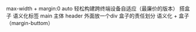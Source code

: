 max-width + margin:0 auto 轻松构建跨终端设备自适应（最廉价的版本）
搭盒子
语义化标签  main 主体
header 外面放一个div  盒子的责任划分
语义化 + 盒子（margin-buttom）

